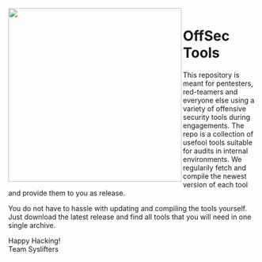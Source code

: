 <img align="left" width="350" src="https://docs.syslifters.com/images/Logo.svg" />

# OffSec Tools
This repository is meant for pentesters, red-teamers and everyone else using a variety of offensive security tools during engagements. 
The repo is a collection of usefool tools suitable for audits in internal environments. 
We regularily fetch and compile the newest version of each tool and provide them to you as release.

You do not have to hassle with updating and compiling the tools yourself. 
Just download the latest release and find all tools that you will need in one single archive. 

Happy Hacking!  
Team Syslifters
